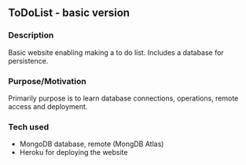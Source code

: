 ## ToDoList - basic version

### Description
Basic website enabling making a to do list. Includes a database for persistence. 

### Purpose/Motivation
Primarily purpose is to learn database connections, operations, remote access and deployment.  

### Tech used
- MongoDB database, remote (MongDB Atlas)
- Heroku for deploying the website
